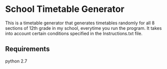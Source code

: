 # School Timetable Generator
This is a timetable generator that generates timetables randomly for all 8 sections of 12th grade in my school, everytime you run the program. It takes into account certain conditions specified in the Instructions.txt file.
## Requirements
python 2.7
